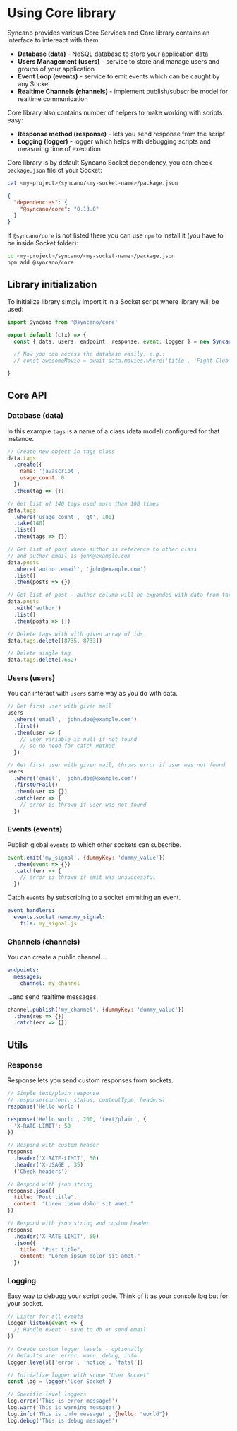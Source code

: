 # Using Core library

Syncano provides various Core Services and Core library contains an interface to intereact with them:

- **Database (data)** - NoSQL database to store your application data
- **Users Management (users)** - service to store and manage users and groups of your application
- **Event Loop (events)** - service to emit events which can be caught by any Socket
- **Realtime Channels (channels)** - implement publish/subscribe model for realtime communication

Core library also contains number of helpers to make working with scripts easy:

- **Response method (response)** - lets you send response from the script
- **Logging (logger)** - logger which helps with debugging scripts and measuring time of execution

Core library is by default Syncano Socket dependency, you can check `package.json` file of your Socket:

```sh
cat <my-project>/syncano/<my-socket-name>/package.json
```

```json
{
  "dependencies": {
    "@syncano/core": "0.13.0"
  }
}
```

If `@syncano/core` is not listed there you can use `npm` to install it (you have to be inside Socket folder):
```sh
cd <my-project>/syncano/<my-socket-name>/package.json
npm add @syncano/core
```

## Library initialization

To initialize library simply import it in a Socket script where library will be used:

```javascript
import Syncano from '@syncano/core'

export default (ctx) => {
  const { data, users, endpoint, response, event, logger } = new Syncano(ctx)

  // Now you can access the database easily, e.g.:
  // const awesomeMovie = await data.movies.where('title', 'Fight Club').first()

}
```

## Core API

### Database (data)

In this example `tags` is a name of a class (data model) configured for that instance.

```js
// Create new object in tags class
data.tags
  .create({
    name: 'javascript',
    usage_count: 0
  })
  .then(tag => {});

// Get list of 140 tags used more than 100 times
data.tags
  .where('usage_count', 'gt', 100)
  .take(140)
  .list()
  .then(tags => {})

// Get list of post where author is reference to other class
// and author email is john@example.com
data.posts
  .where('author.email', 'john@example.com')
  .list()
  .then(posts => {})

// Get list of post - author column will be expanded with data from target class
data.posts
  .with('author')
  .list()
  .then(posts => {})

// Delete tags with with given array of ids
data.tags.delete([8735, 8733])

// Delete single tag
data.tags.delete(7652)
```

### Users (users)

You can interact with `users` same way as you do with data.

```js
// Get first user with given mail
users
  .where('email', 'john.doe@example.com')
  .first()
  .then(user => {
    // user variable is null if not found
    // so no need for catch method
  })

// Get first user with given mail, throws error if user was not found
users
  .where('email', 'john.doe@example.com')
  .firstOrFail()
  .then(user => {})
  .catch(err => {
    // error is thrown if user was not found
  })
```

### Events (events)

Publish global `events` to which other sockets can subscribe.

```js
event.emit('my_signal', {dummyKey: 'dummy_value'})
  .then(event => {})
  .catch(err => {
    // error is thrown if emit was unsuccessful
  })
```

Catch `events` by subscribing to a socket emmiting an event.     

```yml
event_handlers:
  events.socket name.my_signal:
    file: my_signal.js
```

### Channels (channels)

You can create a public channel...

```yml
endpoints:
  messages:
    channel: my_channel
```
...and send realtime messages.

```js
channel.publish('my_channel', {dummyKey: 'dummy_value'})
  .then(res => {})
  .catch(err => {})
```

## Utils

### Response

Response lets you send custom responses from sockets.

```js
// Simple text/plain response
// response(content, status, contentType, headers)
response('Hello world')

response('Hello world', 200, 'text/plain', {
  'X-RATE-LIMIT': 50
})

// Respond with custom header
response
  .header('X-RATE-LIMIT', 50)
  .header('X-USAGE', 35)
  ('Check headers')

// Respond with json string
response.json({
  title: "Post title",
  content: "Lorem ipsum dolor sit amet."
})

// Respond with json string and custom header
response
  .header('X-RATE-LIMIT', 50)
  .json({
    title: "Post title",
    content: "Lorem ipsum dolor sit amet."
  })
```

### Logging

Easy way to debugg your script code. Think of it as your console.log but for your socket.

```js
// Listen for all events
logger.listen(event => {
  // Handle event - save to db or send email
})

// Create custom logger levels - optionally
// Defaults are: error, warn, debug, info
logger.levels(['error', 'notice', 'fatal'])

// Initialize logger with scope "User Socket"
const log = logger('User Socket')

// Specific level loggers
log.error('This is error message!')
log.warn('This is warning message!')
log.info('This is info message!', {hello: "world"})
log.debug('This is debug message!')
```
